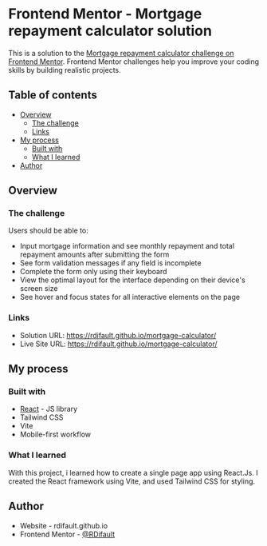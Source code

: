 # Frontend Mentor - Mortgage repayment calculator solution

This is a solution to the [Mortgage repayment calculator challenge on Frontend Mentor](https://www.frontendmentor.io/challenges/mortgage-repayment-calculator-Galx1LXK73). Frontend Mentor challenges help you improve your coding skills by building realistic projects. 

## Table of contents

- [Overview](#overview)
  - [The challenge](#the-challenge)
  - [Links](#links)
- [My process](#my-process)
  - [Built with](#built-with)
  - [What I learned](#what-i-learned)
- [Author](#author)

## Overview

### The challenge

Users should be able to:

- Input mortgage information and see monthly repayment and total repayment amounts after submitting the form
- See form validation messages if any field is incomplete
- Complete the form only using their keyboard
- View the optimal layout for the interface depending on their device's screen size
- See hover and focus states for all interactive elements on the page

### Links

- Solution URL: https://rdifault.github.io/mortgage-calculator/
- Live Site URL: https://rdifault.github.io/mortgage-calculator/

## My process

### Built with

- [React](https://reactjs.org/) - JS library
- Tailwind CSS
- Vite
- Mobile-first workflow

### What I learned

With this project, i learned how to create a single page app using React.Js. I created the React framework using Vite, and used Tailwind CSS for styling.

## Author

- Website - rdifault.github.io
- Frontend Mentor - [@RDifault](https://www.frontendmentor.io/profile/RDifault)

